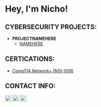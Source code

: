 <h1>Hey, I'm Nicho!

<h2>CYBERSECURITY PROJECTS:</h2>

- <b>PROJECTNAMEHERE</b>
  - [NAMEHERE](LINKHERE)

<h2>CERTICATIONS:</h2>

- [CompTIA Network+ (N10-009)](LINKTOCERTIFICATION)

<h2> CONTACT INFO:</h2>

[<img align="left" alt="107nicho | LinkedIn" width="22px" src="https://cdn.jsdelivr.net/npm/simple-icons@v3/icons/linkedin.svg" />][linkedin]
[<img align="left" alt="107nicho | Instagram" width="22px" src="https://cdn.jsdelivr.net/npm/simple-icons@v3/icons/instagram.svg" />][instagram]
[<img align="left" alt="107nicho | Twitter" width="22px" src="https://cdn.jsdelivr.net/npm/simple-icons@v3/icons/twitter.svg" />][twitter]

[linkedin]: www.linkedin.com/in/107nicho
[instagram]: https://www.instagram.com/joshmadakor/
[twitter]: https://twitter.com/joshmadakor
